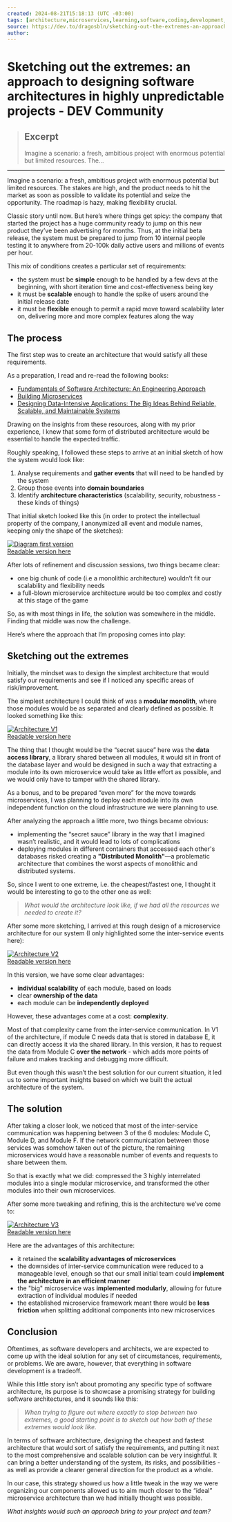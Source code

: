 ```yaml
---
created: 2024-08-21T15:18:13 (UTC -03:00)
tags: [architecture,microservices,learning,software,coding,development,engineering,inclusive,community]
source: https://dev.to/dragosbln/sketching-out-the-extremes-an-approach-to-designing-software-architectures-in-highly-unpredictable-projects-1hd5
author: 
---
```


# Sketching out the extremes: an approach to designing software architectures in highly unpredictable projects - DEV Community

> ## Excerpt
> Imagine a scenario: a fresh, ambitious project with enormous potential but limited resources. The...

---
Imagine a scenario: a fresh, ambitious project with enormous potential but limited resources. The stakes are high, and the product needs to hit the market as soon as possible to validate its potential and seize the opportunity. The roadmap is hazy, making flexibility crucial.

Classic story until now. But here’s where things get spicy: the company that started the project has a huge community ready to jump on this new product they’ve been advertising for months. Thus, at the initial beta release, the system must be prepared to jump from 10 internal people testing it to anywhere from 20-100k daily active users and millions of events per hour.

This mix of conditions creates a particular set of requirements:

-   the system must be **simple** enough to be handled by a few devs at the beginning, with short iteration time and cost-effectiveness being key
-   it must be **scalable** enough to handle the spike of users around the initial release date
-   it must be **flexible** enough to permit a rapid move toward scalability later on, delivering more and more complex features along the way

## [](https://dev.to/dragosbln/sketching-out-the-extremes-an-approach-to-designing-software-architectures-in-highly-unpredictable-projects-1hd5#the-process)The process

The first step was to create an architecture that would satisfy all these requirements.

As a preparation, I read and re-read the following books:

-   [Fundamentals of Software Architecture: An Engineering Approach](https://www.amazon.com/Fundamentals-Software-Architecture-Comprehensive-Characteristics/dp/1492043451)
-   [Building Microservices](https://www.amazon.com/Building-Microservices-Sam-Newman-ebook/dp/B09B5L4NVT)
-   [Designing Data-Intensive Applications: The Big Ideas Behind Reliable, Scalable, and Maintainable Systems](https://www.amazon.com/Designing-Data-Intensive-Applications-Reliable-Maintainable/dp/1449373321)

Drawing on the insights from these resources, along with my prior experience, I knew that some form of distributed architecture would be essential to handle the expected traffic.

Roughly speaking, I followed these steps to arrive at an initial sketch of how the system would look like:

1.  Analyse requirements and **gather events** that will need to be handled by the system
2.  Group those events into **domain boundaries**
3.  Identify **architecture characteristics** (scalability, security, robustness - these kinds of things)

That initial sketch looked like this (in order to protect the intellectual property of the company, I anonymized all event and module names, keeping only the shape of the sketches):

[![Diagram first version](https://media.dev.to/cdn-cgi/image/width=800%2Cheight=%2Cfit=scale-down%2Cgravity=auto%2Cformat=auto/https%3A%2F%2Fdev-to-uploads.s3.amazonaws.com%2Fuploads%2Farticles%2Fjhaht8zinlw81svb7nt2.png)](https://media.dev.to/cdn-cgi/image/width=800%2Cheight=%2Cfit=scale-down%2Cgravity=auto%2Cformat=auto/https%3A%2F%2Fdev-to-uploads.s3.amazonaws.com%2Fuploads%2Farticles%2Fjhaht8zinlw81svb7nt2.png)  
[Readable version here](https://drive.google.com/file/d/1tWDXhaaZA0qOCKnevK51Vf8-p38ZBVsf/view?usp=sharing)

After lots of refinement and discussion sessions, two things became clear:

-   one big chunk of code (i.e a monolithic architecture) wouldn’t fit our scalability and flexibility needs
-   a full-blown microservice architecture would be too complex and costly at this stage of the game

So, as with most things in life, the solution was somewhere in the middle. Finding that middle was now the challenge.

Here’s where the approach that I’m proposing comes into play:

## [](https://dev.to/dragosbln/sketching-out-the-extremes-an-approach-to-designing-software-architectures-in-highly-unpredictable-projects-1hd5#sketching-out-the-extremes)Sketching out the extremes

Initially, the mindset was to design the simplest architecture that would satisfy our requirements and see if I noticed any specific areas of risk/improvement.

The simplest architecture I could think of was a **modular monolith**, where those modules would be as separated and clearly defined as possible. It looked something like this:

[![Architecture V1](https://media.dev.to/cdn-cgi/image/width=800%2Cheight=%2Cfit=scale-down%2Cgravity=auto%2Cformat=auto/https%3A%2F%2Fdev-to-uploads.s3.amazonaws.com%2Fuploads%2Farticles%2F64p6s1mbo9x6jrv1lt3z.png)](https://media.dev.to/cdn-cgi/image/width=800%2Cheight=%2Cfit=scale-down%2Cgravity=auto%2Cformat=auto/https%3A%2F%2Fdev-to-uploads.s3.amazonaws.com%2Fuploads%2Farticles%2F64p6s1mbo9x6jrv1lt3z.png)  
[Readable version here](https://drive.google.com/file/d/1CxW2T8DDMv0hw5KmKpHxwXbBdkySZx-P/view?usp=sharing)

The thing that I thought would be the “secret sauce” here was the **data access library**, a library shared between all modules, it would sit in front of the database layer and would be designed in such a way that extracting a module into its own microservice would take as little effort as possible, and we would only have to tamper with the shared library.

As a bonus, and to be prepared “even more” for the move towards microservices, I was planning to deploy each module into its own independent function on the cloud infrastructure we were planning to use.

After analyzing the approach a little more, two things became obvious:

-   implementing the “secret sauce” library in the way that I imagined wasn’t realistic, and it would lead to lots of complications
-   deploying modules in different containers that accessed each other's databases risked creating a **"Distributed Monolith"**—a problematic architecture that combines the worst aspects of monolithic and distributed systems.

So, since I went to one extreme, i.e. the cheapest/fastest one, I thought it would be interesting to go to the other one as well:

> _What would the architecture look like, if we had all the resources we needed to create it?_

After some more sketching, I arrived at this rough design of a microservice architecture for our system (I only highlighted some the inter-service events here):

[![Architecture V2](https://media.dev.to/cdn-cgi/image/width=800%2Cheight=%2Cfit=scale-down%2Cgravity=auto%2Cformat=auto/https%3A%2F%2Fdev-to-uploads.s3.amazonaws.com%2Fuploads%2Farticles%2F3hw5rnewr4u0u939xdov.png)](https://media.dev.to/cdn-cgi/image/width=800%2Cheight=%2Cfit=scale-down%2Cgravity=auto%2Cformat=auto/https%3A%2F%2Fdev-to-uploads.s3.amazonaws.com%2Fuploads%2Farticles%2F3hw5rnewr4u0u939xdov.png)  
[Readable version here](https://drive.google.com/file/d/1CMwSF_n2WJBvUIt6QmJllG6QEn_bnKRX/view?usp=sharing)

In this version, we have some clear advantages:

-   **individual scalability** of each module, based on loads
-   clear **ownership of the data**
-   each module can be **independently deployed**

However, these advantages come at a cost: **complexity**.

Most of that complexity came from the inter-service communication. In V1 of the architecture, if module C needs data that is stored in database E, it can directly access it via the shared library. In this version, it has to request the data from Module C **over the network** - which adds more points of failure and makes tracking and debugging more difficult.

But even though this wasn’t the best solution for our current situation, it led us to some important insights based on which we built the actual architecture of the system.

## [](https://dev.to/dragosbln/sketching-out-the-extremes-an-approach-to-designing-software-architectures-in-highly-unpredictable-projects-1hd5#the-solution)The solution

After taking a closer look, we noticed that most of the inter-service communication was happening between 3 of the 6 modules: Module C, Module D, and Module F. If the network communication between those services was somehow taken out of the picture, the remaining microservices would have a reasonable number of events and requests to share between them.

So that is exactly what we did: compressed the 3 highly interrelated modules into a single modular microservice, and transformed the other modules into their own microservices.

After some more tweaking and refining, this is the architecture we’ve come to:

[![Architecture V3](https://media.dev.to/cdn-cgi/image/width=800%2Cheight=%2Cfit=scale-down%2Cgravity=auto%2Cformat=auto/https%3A%2F%2Fdev-to-uploads.s3.amazonaws.com%2Fuploads%2Farticles%2Fsc0p31g752gfrw6hjgz7.png)](https://media.dev.to/cdn-cgi/image/width=800%2Cheight=%2Cfit=scale-down%2Cgravity=auto%2Cformat=auto/https%3A%2F%2Fdev-to-uploads.s3.amazonaws.com%2Fuploads%2Farticles%2Fsc0p31g752gfrw6hjgz7.png)  
[Readable version here](https://drive.google.com/file/d/1ReSScUSipffLwXTS13esrxdbPPiBmQYI/view?usp=sharing)

Here are the advantages of this architecture:

-   it retained the **scalability advantages of microservices**
-   the downsides of inter-service communication were reduced to a manageable level, enough so that our small initial team could **implement the architecture in an efficient manner**
-   the "big" microservice was **implemented modularly**, allowing for future extraction of individual modules if needed
-   the established microservice framework meant there would be **less friction** when splitting additional components into new microservices

## [](https://dev.to/dragosbln/sketching-out-the-extremes-an-approach-to-designing-software-architectures-in-highly-unpredictable-projects-1hd5#conclusion)Conclusion

Oftentimes, as software developers and architects, we are expected to come up with the ideal solution for any set of circumstances, requirements, or problems. We are aware, however, that everything in software development is a tradeoff.

While this little story isn’t about promoting any specific type of software architecture, its purpose is to showcase a promising strategy for building software architectures, and it sounds like this:

> _When trying to figure out where exactly to stop between two extremes, a good starting point is to sketch out how both of these extremes would look like._

In terms of software architecture, designing the cheapest and fastest architecture that would sort of satisfy the requirements, and putting it next to the most comprehensive and scalable solution can be very insightful. It can bring a better understanding of the system, its risks, and possibilities - as well as provide a clearer general direction for the product as a whole.

In our case, this strategy showed us how a little tweak in the way we were organizing our components allowed us to aim much closer to the “ideal” microservice architecture than we had initially thought was possible.

_What insights would such an approach bring to your project and team?_
